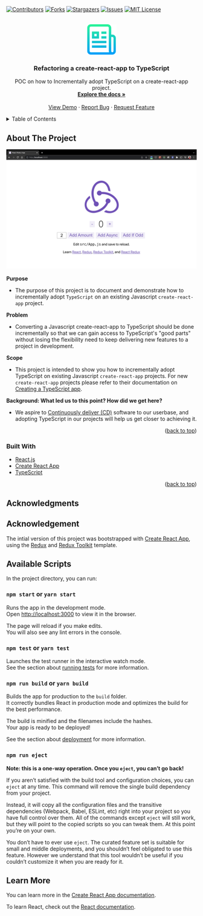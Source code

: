 <div id="top"></div>
<!--
*** Thanks for checking out the Best-README-Template. If you have a suggestion
*** that would make this better, please fork the repo and create a pull request
*** or simply open an issue with the tag "enhancement".
*** Don't forget to give the project a star!
*** Thanks again! Now go create something AMAZING! :D
-->

<!-- PROJECT SHIELDS -->
<!--
*** I'm using markdown "reference style" links for readability.
*** Reference links are enclosed in brackets [ ] instead of parentheses ( ).
*** See the bottom of this document for the declaration of the reference variables
*** for contributors-url, forks-url, etc. This is an optional, concise syntax you may use.
*** https://www.markdownguide.org/basic-syntax/#reference-style-links
-->

[![Contributors][contributors-shield]][contributors-url]
[![Forks][forks-shield]][forks-url]
[![Stargazers][stars-shield]][stars-url]
[![Issues][issues-shield]][issues-url]
[![MIT License][license-shield]][license-url]

<!-- PROJECT LOGO -->
<br />
<div align="center">
  <a href="https://github.com/mannycolon/refactoring-create-react-app-to-typescript">
    <img src="images/logo.png" alt="Logo" width="80" height="80">
  </a>

<h3 align="center">Refactoring a create-react-app to TypeScript</h3>

  <p align="center">
    POC on how to Incrementally adopt TypeScript on a create-react-app project.
    <br />
    <a href="https://github.com/mannycolon/refactoring-create-react-app-to-typescript"><strong>Explore the docs »</strong></a>
    <br />
    <br />
    <a href="https://github.com/mannycolon/refactoring-create-react-app-to-typescript">View Demo</a>
    ·
    <a href="https://github.com/mannycolon/refactoring-create-react-app-to-typescript/issues">Report Bug</a>
    ·
    <a href="https://github.com/mannycolon/refactoring-create-react-app-to-typescript/issues">Request Feature</a>
  </p>
</div>

<!-- TABLE OF CONTENTS -->
<details>
  <summary>Table of Contents</summary>
  <ol>
    <li>
      <a href="#about-the-project">About The Project</a>
      <ul>
        <li><a href="#built-with">Built With</a></li>
      </ul>
    </li>
    <li>
      <a href="#getting-started">Getting Started</a>
      <ul>
        <li><a href="#prerequisites">Prerequisites</a></li>
        <li><a href="#installation">Installation</a></li>
      </ul>
    </li>
    <li><a href="#acknowledgments">Acknowledgments</a></li>
    <li><a href="#available-scripts">Available Scripts</a></li>
    <li><a href="#learn-more">Learn More</a></li>
  </ol>
</details>

<!-- ABOUT THE PROJECT -->

## About The Project

[![Product Name Screen Shot][product-screenshot]](https://example.com)

**Purpose**

- The purpose of this project is to document and demonstrate how to incrementally adopt `TypeScript` on an existing Javascript `create-react-app` project.

**Problem**

- Converting a Javascript create-react-app to TypeScript should be done incrementally so that we can gain access to TypeScript's "good parts" without losing the flexibility need to keep delivering new features to a project in development.

**Scope**

- This project is intended to show you how to incrementally adopt TypeScript on existing Javascript `create-react-app` projects. For new `create-react-app` projects please refer to their documentation on [Creating a TypeScript app](https://create-react-app.dev/docs/getting-started#creating-a-typescript-app).

**Background: What led us to this point? How did we get here?**

- We aspire to [Continuously deliver (CD)](https://en.wikipedia.org/wiki/Continuous_delivery) software to our userbase, and adopting TypeScript in our projects will help us get closer to achieving it.

<p align="right">(<a href="#top">back to top</a>)</p>

### Built With

- [React.js](https://reactjs.org/)
- [Create React App](https://create-react-app.dev/)
- [TypeScript](https://www.typescriptlang.org/)

<p align="right">(<a href="#top">back to top</a>)</p>

<!-- ACKNOWLEDGMENTS -->

## Acknowledgments

## Acknowledgement

The intial version of this project was bootstrapped with [Create React App](https://github.com/facebook/create-react-app), using the [Redux](https://redux.js.org/) and [Redux Toolkit](https://redux-toolkit.js.org/) template.

<!-- AVAILABLE SCRIPTS -->

## Available Scripts

In the project directory, you can run:

### `npm start` or `yarn start`

Runs the app in the development mode.<br />
Open [http://localhost:3000](http://localhost:3000) to view it in the browser.

The page will reload if you make edits.<br />
You will also see any lint errors in the console.

### `npm test` or `yarn test`

Launches the test runner in the interactive watch mode.<br />
See the section about [running tests](https://facebook.github.io/create-react-app/docs/running-tests) for more information.

### `npm run build` or `yarn build`

Builds the app for production to the `build` folder.<br />
It correctly bundles React in production mode and optimizes the build for the best performance.

The build is minified and the filenames include the hashes.<br />
Your app is ready to be deployed!

See the section about [deployment](https://facebook.github.io/create-react-app/docs/deployment) for more information.

### `npm run eject`

**Note: this is a one-way operation. Once you `eject`, you can’t go back!**

If you aren’t satisfied with the build tool and configuration choices, you can `eject` at any time. This command will remove the single build dependency from your project.

Instead, it will copy all the configuration files and the transitive dependencies (Webpack, Babel, ESLint, etc) right into your project so you have full control over them. All of the commands except `eject` will still work, but they will point to the copied scripts so you can tweak them. At this point you’re on your own.

You don’t have to ever use `eject`. The curated feature set is suitable for small and middle deployments, and you shouldn’t feel obligated to use this feature. However we understand that this tool wouldn’t be useful if you couldn’t customize it when you are ready for it.

<!-- LEARN MORE -->

## Learn More

You can learn more in the [Create React App documentation](https://facebook.github.io/create-react-app/docs/getting-started).

To learn React, check out the [React documentation](https://reactjs.org/).

<!-- MARKDOWN LINKS & IMAGES -->
<!-- https://www.markdownguide.org/basic-syntax/#reference-style-links -->

[contributors-shield]: https://img.shields.io/github/contributors/mannycolon/refactoring-create-react-app-to-typescript.svg?style=for-the-badge
[contributors-url]: https://github.com/mannycolon/refactoring-create-react-app-to-typescript/graphs/contributors
[forks-shield]: https://img.shields.io/github/forks/mannycolon/refactoring-create-react-app-to-typescript.svg?style=for-the-badge
[forks-url]: https://github.com/mannycolon/refactoring-create-react-app-to-typescript/network/members
[stars-shield]: https://img.shields.io/github/stars/mannycolon/refactoring-create-react-app-to-typescript.svg?style=for-the-badge
[stars-url]: https://github.com/mannycolon/refactoring-create-react-app-to-typescript/stargazers
[issues-shield]: https://img.shields.io/github/issues/mannycolon/refactoring-create-react-app-to-typescript.svg?style=for-the-badge
[issues-url]: https://github.com/mannycolon/refactoring-create-react-app-to-typescript/issues
[license-shield]: https://img.shields.io/github/license/mannycolon/refactoring-create-react-app-to-typescript.svg?style=for-the-badge
[license-url]: https://github.com/mannycolon/refactoring-create-react-app-to-typescript/blob/master/LICENSE.txt
[linkedin-shield]: https://img.shields.io/badge/-LinkedIn-black.svg?style=for-the-badge&logo=linkedin&colorB=555
[linkedin-url]: https://linkedin.com/in/mannycolon
[product-screenshot]: images/screenshot.png
